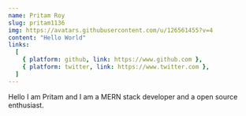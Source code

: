 ```yaml
---
name: Pritam Roy
slug: pritam1136
img: https://avatars.githubusercontent.com/u/126561455?v=4
content: "Hello World"
links:
  [
    { platform: github, link: https://www.github.com },
    { platform: twitter, link: https://www.twitter.com },
  ]
---
```


Hello I am Pritam and I am a MERN stack developer and a open source enthusiast.
